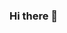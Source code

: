 ### Hi there 👋

<!--
**JamesVanlalpeka/JamesVanlalpeka** is a ✨ _special_ ✨ repository because its `README.md` (this file) appears on your GitHub profile.

Here are some ideas to get you started:

- 🔭 I’m currently working on my BCA Major Project
- 🌱 I’m currently learning Machine Learning
- 👯 I’m looking to collaborate on Project
- 📫 How to reach me: jamesvlpeka123@gmail.com
- 😄 Pronouns: He/His
-->
